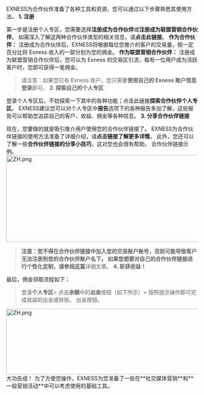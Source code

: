 EXNESS为合作伙伴准备了各种工具和资源，您可以通过以下步骤熟悉其使用方法。
**1. 注册**
 
第一步是注册个人专区，您需要选择**注册成为合作伙伴**或**注册成为联盟营销合作伙伴**。
如需深入了解这两种合作伙伴类型的相关信息，请**点击此链接**。
**作为合作伙伴：**
注册成为合作伙伴后，EXNESS将根据每位您推介的客户的交易量，按一定百分比将 Exness 收入的一部分划为您的佣金。
**作为联盟营销合作伙伴：**
注册成为联盟营销合作伙伴后，您可以为 Exness 的交易区引流，每有一位用户成为活跃客户时，您即可获得一笔佣金。
> 请注意：如果您已有 Exness 账户，您只需要**使用自己的 Exness 账户信息登录**即可。
**2. 探索自己的个人专区**
 
登录个人专区后，不妨探索一下其中的各种功能；点击此链接**探索合作伙伴个人专区**。 EXNESS建议您可以对个人专区中**报告**选项下的各种报告多加了解，这些报告可以帮助您追踪自己的客户、收益、佣金等各种信息。
**3. 分享合作伙伴链接**
 
现在，您要做的就是吸引推介用户使用您的合作伙伴链接了。 EXNESS为合作伙伴链接的使用方法准备了详细介绍，请**点击链接了解更多详情**。 此外，您还可以了解一些**合作伙伴链接的分享小技巧**，这对您也会很有帮助。
合作伙伴链接示例。
<img alt="ZH.png" src="https://testingcf.jsdelivr.net/gh/jarlin8/OSS@main/exhelp/ZH.png" height="229" width="592" />
> **注意：**您不得在合作伙伴链接中加入您的交易账户账号，否则可能导致客户无法注册到您的合作伙伴账户名下。 如果您想要对自己的合作伙伴链接进行个性化定制，请参阅**这篇**详细文章。
**4. 斩获收益！**
 
最后，佣金领取流程如下：
> 登录**个人专区**> 点击**余额**中的**出金**按钮（如下所示）> 按照提示操作即可完成收益的出金或转账。
出金按钮。
<img alt="ZH.png" src="https://testingcf.jsdelivr.net/gh/jarlin8/OSS@main/exhelp/ZH.png" height="173" width="531" />
大功告成！
为了方便您操作，EXNESS为您准备了一些在**社交媒体营销**和**一般营销活动**中可以考虑使用的基础工具。